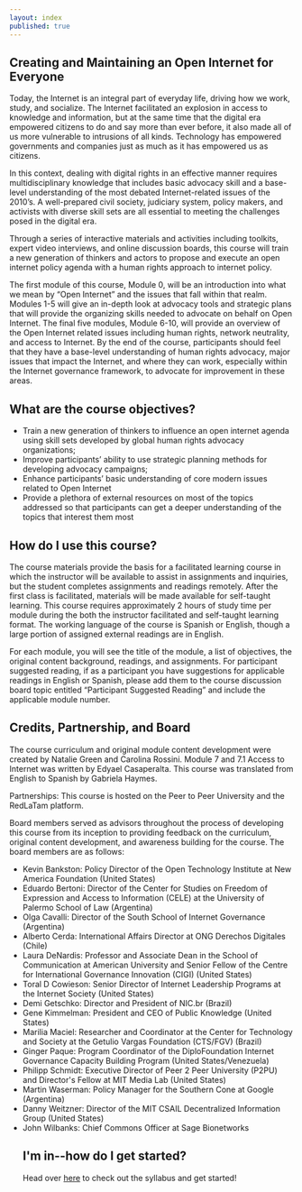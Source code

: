 ```yaml
---
layout: index
published: true
---
```


## Creating and Maintaining an Open Internet for Everyone

Today, the Internet is an integral part of everyday life, driving how we work, study, and socialize. The Internet facilitated an explosion in access to knowledge and information, but at the same time that the digital era empowered citizens to do and say more than ever before, it also made all of us more vulnerable to intrusions of all kinds. Technology has empowered governments and companies just as much as it has empowered us as citizens.
 
In this context, dealing with digital rights in an effective manner requires multidisciplinary knowledge that includes basic advocacy skill and a base-level understanding of the most debated Internet-related issues of the 2010’s. A well-prepared civil society, judiciary system, policy makers, and activists with diverse skill sets are all essential to meeting the challenges posed in the digital era.
 
Through a series of interactive materials and activities including toolkits, expert video interviews, and online discussion boards, this course will train a new generation of thinkers and actors to propose and execute an open internet policy agenda with a human rights approach to internet policy. 

The first module of this course, Module 0, will be an introduction into what we mean by “Open Internet” and the issues that fall within that realm. Modules 1-5 will give an in-depth look at advocacy tools and strategic plans that will provide the organizing skills needed to advocate on behalf on Open Internet. The final five modules, Module 6-10, will provide an overview of the Open Internet related issues including human rights, network neutrality, and access to Internet. By the end of the course, participants should feel that they have a base-level understanding of human rights advocacy, major issues that impact the Internet, and where they can work, especially within the Internet governance framework, to advocate for improvement in these areas.
		
## What are the course objectives?
<ul>
<li>Train a new generation of thinkers to influence an open internet agenda using skill sets developed by global human rights advocacy organizations;
<li>Improve participants’ ability to use strategic planning methods for developing advocacy campaigns;
<li>Enhance participants’ basic understanding of core modern issues related to Open Internet
<li>Provide a plethora of external resources on most of the topics addressed so that participants can get a deeper understanding of the topics that interest them most
</ul>

## How do I use this course?

The course materials provide the basis for a facilitated learning course in which the instructor will be available to assist in assignments and inquiries, but the student completes assignments and readings remotely. After the first class is facilitated, materials will be made available for self-taught learning. This course requires approximately 2 hours of study time per module during the both the instructor facilitated and self-taught learning format. The working language of the course is Spanish or English, though a large portion of assigned external readings are in English.

For each module, you will see the title of the module, a list of objectives, the original content background, readings, and assignments. For participant suggested reading, if as a participant you have suggestions for applicable readings in English or Spanish, please add them to the course discussion board topic entitled “Participant Suggested Reading” and include the applicable module number.

## Credits, Partnership, and Board

The course curriculum and original module content development were created by Natalie Green and Carolina Rossini. Module 7 and 7.1 Access to Internet was written by Edyael Casaperalta. This course was translated from English to Spanish by Gabriela Haymes.  
 
Partnerships: This course is hosted on the Peer to Peer University and the RedLaTam platform.

Board members served as advisors throughout the process of developing this course from its inception to providing feedback on the curriculum, original content development, and awareness building for the course. The board members are as follows:
<ul>
<li>Kevin Bankston: Policy Director of the Open Technology Institute at New America Foundation (United States)
<li> Eduardo Bertoni:  Director of the Center for Studies on Freedom of Expression and Access to Information (CELE) at the University of Palermo School of Law (Argentina)
<li> Olga Cavalli: Director of the South School of Internet Governance (Argentina)
<li> Alberto Cerda: International Affairs Director at ONG Derechos Digitales (Chile)
<li> Laura DeNardis: Professor and Associate Dean in the School of Communication at American University and Senior Fellow of the Centre for International Governance Innovation (CIGI) (United States)
<li> Toral D Cowieson: Senior Director of Internet Leadership Programs at the Internet Society (United States)
<li> Demi Getschko: Director and President of NIC.br (Brazil)
<li> Gene Kimmelman: President and CEO of Public Knowledge (United States)
<li> Marilia Maciel: Researcher and Coordinator at the Center for Technology and Society at the Getulio Vargas Foundation (CTS/FGV) (Brazil)
<li> Ginger Paque: Program Coordinator of the DiploFoundation Internet Governance Capacity Building Program (United States/Venezuela)
<li> Philipp Schmidt: Executive Director of Peer 2 Peer University (P2PU) and Director's Fellow at MIT Media Lab (United States)
<li> Martin Waserman: Policy Manager for the Southern Cone at Google (Argentina)
<li> Danny Weitzner: Director of the MIT CSAIL Decentralized Information Group (United States)
<li> John Wilbanks: Chief Commons Officer at Sage Bionetworks

## I'm in--how do I get started?
Head over [here]({{site.baseurl}}/modules/start/about-this-course/) to check out the syllabus and get started!
